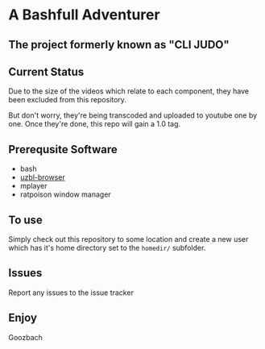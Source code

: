 # A Bashfull Adventurer
## The project formerly known as "CLI JUDO"

## Current Status
Due to the size of the videos which relate to each component, they have been excluded from this repository.

But don't worry, they're being transcoded and uploaded to youtube one by one.  Once they're done, this repo will gain a 1.0 tag.

## Prerequsite Software
* bash
* [uzbl-browser](http://www.uzbl.org/) 
* mplayer
* ratpoison window manager

## To use
Simply check out this repository to some location and create a new user which has it's home directory set to the `homedir/` subfolder.

## Issues
Report any issues to the issue tracker

Enjoy
--
Goozbach
